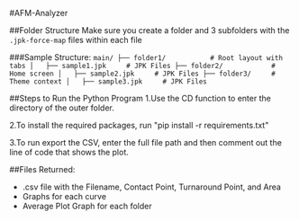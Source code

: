 #AFM-Analyzer

##Folder Structure
Make sure you create a folder and 3 subfolders with the `.jpk-force-map` files within each file

###Sample Structure:
`main/
├── folder1/           # Root layout with tabs
│   ├── sample1.jpk     # JPK Files
├── folder2/            # Home screen
│   ├── sample2.jpk     # JPK Files
├── folder3/     # Theme context
│   ├── sample3.jpk     # JPK Files`

##Steps to Run the Python Program
1.Use the CD function to enter the directory of the outer folder.

2.To install the required packages, run "pip install -r requirements.txt"

3.To run export the CSV, enter the full file path and then comment out the line of code that shows the plot.

##Files Returned:
- .csv file with the Filename, Contact Point, Turnaround Point, and Area
- Graphs for each curve
- Average Plot Graph for each folder 
